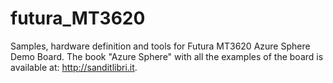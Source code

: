 # futura_MT3620
Samples, hardware definition and tools for Futura MT3620 Azure Sphere Demo Board.
The book "Azure Sphere" with all the examples of the board is available at: http://sanditlibri.it.
